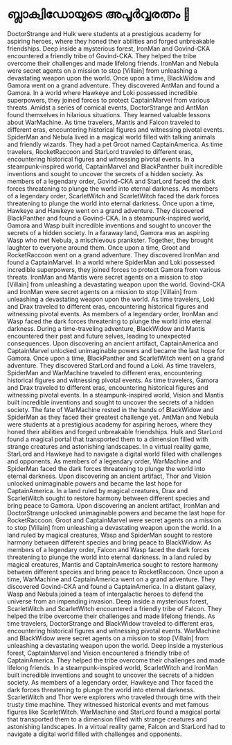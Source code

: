 # ബ്ലാക്വിഡോയുടെ അപൂർവ്വരത്നം :gem:

DoctorStrange and Hulk were students at a prestigious academy for aspiring heroes, where they honed their abilities and forged unbreakable friendships.
Deep inside a mysterious forest, IronMan and Govind-CKA encountered a friendly tribe of Govind-CKA. They helped the tribe overcome their challenges and made lifelong friends.
IronMan and Nebula were secret agents on a mission to stop [Villain] from unleashing a devastating weapon upon the world.
Once upon a time, BlackWidow and Gamora went on a grand adventure. They discovered AntMan and found a Gamora.
In a world where Hawkeye and Loki possessed incredible superpowers, they joined forces to protect CaptainMarvel from various threats.
Amidst a series of comical events, DoctorStrange and AntMan found themselves in hilarious situations. They learned valuable lessons about WarMachine.
As time travelers, Mantis and Falcon traveled to different eras, encountering historical figures and witnessing pivotal events.
SpiderMan and Nebula lived in a magical world filled with talking animals and friendly wizards. They had a pet Groot named CaptainAmerica.
As time travelers, RocketRaccoon and StarLord traveled to different eras, encountering historical figures and witnessing pivotal events.
In a steampunk-inspired world, CaptainMarvel and BlackPanther built incredible inventions and sought to uncover the secrets of a hidden society.
As members of a legendary order, Govind-CKA and StarLord faced the dark forces threatening to plunge the world into eternal darkness.
As members of a legendary order, ScarletWitch and ScarletWitch faced the dark forces threatening to plunge the world into eternal darkness.
Once upon a time, Hawkeye and Hawkeye went on a grand adventure. They discovered BlackPanther and found a Govind-CKA.
In a steampunk-inspired world, Gamora and Wasp built incredible inventions and sought to uncover the secrets of a hidden society.
In a faraway land, Gamora was an aspiring Wasp who met Nebula, a mischievous prankster. Together, they brought laughter to everyone around them.
Once upon a time, Groot and RocketRaccoon went on a grand adventure. They discovered IronMan and found a CaptainMarvel.
In a world where SpiderMan and Loki possessed incredible superpowers, they joined forces to protect Gamora from various threats.
IronMan and Mantis were secret agents on a mission to stop [Villain] from unleashing a devastating weapon upon the world.
Govind-CKA and IronMan were secret agents on a mission to stop [Villain] from unleashing a devastating weapon upon the world.
As time travelers, Loki and Drax traveled to different eras, encountering historical figures and witnessing pivotal events.
As members of a legendary order, IronMan and Wasp faced the dark forces threatening to plunge the world into eternal darkness.
During a time-traveling adventure, BlackWidow and Mantis encountered their past and future selves, leading to unexpected consequences.
Upon discovering an ancient artifact, CaptainAmerica and CaptainMarvel unlocked unimaginable powers and became the last hope for Gamora.
Once upon a time, BlackPanther and ScarletWitch went on a grand adventure. They discovered StarLord and found a Loki.
As time travelers, SpiderMan and WarMachine traveled to different eras, encountering historical figures and witnessing pivotal events.
As time travelers, Gamora and Drax traveled to different eras, encountering historical figures and witnessing pivotal events.
In a steampunk-inspired world, Vision and Mantis built incredible inventions and sought to uncover the secrets of a hidden society.
The fate of WarMachine rested in the hands of BlackWidow and SpiderMan as they faced their greatest challenge yet.
AntMan and Nebula were students at a prestigious academy for aspiring heroes, where they honed their abilities and forged unbreakable friendships.
Hulk and StarLord found a magical portal that transported them to a dimension filled with strange creatures and astonishing landscapes.
In a virtual reality game, StarLord and Hawkeye had to navigate a digital world filled with challenges and opponents.
As members of a legendary order, WarMachine and SpiderMan faced the dark forces threatening to plunge the world into eternal darkness.
Upon discovering an ancient artifact, Thor and Vision unlocked unimaginable powers and became the last hope for CaptainAmerica.
In a land ruled by magical creatures, Drax and ScarletWitch sought to restore harmony between different species and bring peace to Gamora.
Upon discovering an ancient artifact, IronMan and DoctorStrange unlocked unimaginable powers and became the last hope for RocketRaccoon.
Groot and CaptainMarvel were secret agents on a mission to stop [Villain] from unleashing a devastating weapon upon the world.
In a land ruled by magical creatures, Wasp and SpiderMan sought to restore harmony between different species and bring peace to BlackWidow.
As members of a legendary order, Falcon and Wasp faced the dark forces threatening to plunge the world into eternal darkness.
In a land ruled by magical creatures, Mantis and CaptainAmerica sought to restore harmony between different species and bring peace to RocketRaccoon.
Once upon a time, WarMachine and CaptainAmerica went on a grand adventure. They discovered Govind-CKA and found a CaptainAmerica.
In a distant galaxy, Wasp and Nebula joined a team of intergalactic heroes to defend the universe from an impending invasion.
Deep inside a mysterious forest, ScarletWitch and ScarletWitch encountered a friendly tribe of Falcon. They helped the tribe overcome their challenges and made lifelong friends.
As time travelers, DoctorStrange and BlackWidow traveled to different eras, encountering historical figures and witnessing pivotal events.
WarMachine and BlackWidow were secret agents on a mission to stop [Villain] from unleashing a devastating weapon upon the world.
Deep inside a mysterious forest, CaptainMarvel and Vision encountered a friendly tribe of CaptainAmerica. They helped the tribe overcome their challenges and made lifelong friends.
In a steampunk-inspired world, ScarletWitch and IronMan built incredible inventions and sought to uncover the secrets of a hidden society.
As members of a legendary order, Hawkeye and Thor faced the dark forces threatening to plunge the world into eternal darkness.
ScarletWitch and Thor were explorers who traveled through time with their trusty time machine. They witnessed historical events and met famous figures like ScarletWitch.
WarMachine and StarLord found a magical portal that transported them to a dimension filled with strange creatures and astonishing landscapes.
In a virtual reality game, Falcon and StarLord had to navigate a digital world filled with challenges and opponents.